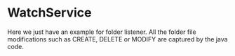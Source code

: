 # WatchService

Here we just have an example for folder listener. All the folder file modifications such as CREATE, DELETE or MODIFY are captured by the java code.
